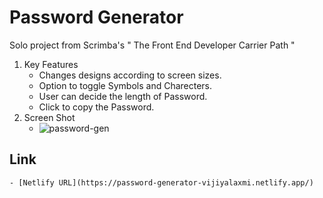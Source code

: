 # Password Generator
Solo project from Scrimba's " The Front End Developer Carrier Path "

1. Key Features
    - Changes designs according to screen sizes.
    - Option to toggle Symbols and Charecters.
    - User can decide the length of Password.
    - Click to copy the Password.
2. Screen Shot
    - ![password-gen](https://github.com/harshnaikAI/password-generator/assets/124079700/8bb544f6-396e-43c8-90b1-2e898f4db8e2)
## Link 

    - [Netlify URL](https://password-generator-vijiyalaxmi.netlify.app/)
